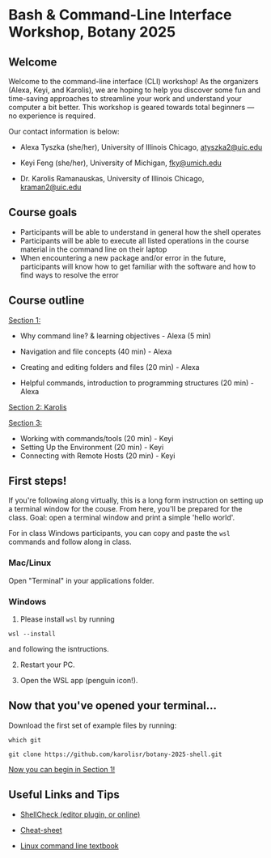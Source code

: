 # Bash & Command-Line Interface Workshop, Botany 2025

## Welcome

Welcome to the command-line interface (CLI) workshop! As the organizers (Alexa, Keyi, and Karolis), we are hoping to help you discover some fun and time-saving approaches to streamline your work and understand your computer a bit better. 
This workshop is geared towards total beginners — no experience is required. 

Our contact information is below:


- Alexa Tyszka (she/her), University of Illinois Chicago, atyszka2@uic.edu

- Keyi Feng (she/her), University of Michigan, fky@umich.edu

- Dr. Karolis Ramanauskas, University of Illinois Chicago, kraman2@uic.edu

## Course goals
<!-- ![](https://blob.gifcities.org/gifcities/45UY5P3XCTNJLRO6I67GTSSBQ6YMFULP.gif) -->
- Participants will be able to understand in general how the shell operates
- Participants will be able to execute all listed operations in the course material in the command line on their laptop
- When encountering a new package and/or error in the future, participants will know how to get familiar with the software and how to find ways to resolve the error

## Course outline

[Section 1:](https://github.com/karolisr/botany-2025-shell/blob/main/01_introduction.md)

- Why command line? & learning objectives - Alexa (5 min) 

- Navigation and file concepts (40 min) - Alexa

- Creating and editing folders and files (20 min)  - Alexa

- Helpful commands, introduction to programming structures (20 min)  - Alexa

[Section 2: Karolis](https://github.com/karolisr/botany-2025-shell/blob/main/02.md)


[Section 3:](https://github.com/karolisr/botany-2025-shell/blob/main/03.md)
- Working with commands/tools (20 min) - Keyi
- Setting Up the Environment (20 min) - Keyi
- Connecting with Remote Hosts (20 min) - Keyi



## First steps!

If you're following along virtually, this is a long form instruction on setting up a terminal window for the couse.
From here, you'll be prepared for the class. 
Goal: open a terminal window and print a simple 'hello world'.

For in class Windows participants, you can copy and paste the `wsl` commands and follow along in class.


### Mac/Linux

Open "Terminal" in your applications folder.


### Windows

1. Please install `wsl` by running
```
wsl --install
```
and following the isntructions.

2. Restart your PC.

3. Open the WSL app (penguin icon!).

## Now that you've opened your terminal...

<!-- Try typing or copying and pasting these lines into the terminal window.

```bash
STR="Hello world!"
echo $STR
```

Quick explanation: 

This step sets the variable called `STR` to equal (`=`) the string of characters `Hello world!`. Then, we can `echo` the contents of this variable by using `$` to specify that we are calling a variable. -->

<!-- 
Bonus questions:
- What happens if you put other text into `STR`?
- What if you try setting a different variable like `NAME`?
- What happens if you forget to use `$`? -->

Download the first set of example files by running: 
```
which git

git clone https://github.com/karolisr/botany-2025-shell.git
```
[Now you can begin in Section 1!](https://github.com/karolisr/botany-2025-shell/blob/main/01_introduction.md)


## Useful Links and Tips

- [ShellCheck (editor plugin, or online)](https://www.shellcheck.net)
<!-- - [Keyboard shortcut code generator for Markdown (eg.: <kbd>⌘ Command</kbd> + <kbd>⌃ Control</kbd> + <kbd>⌥ Option</kbd> + <kbd>G</kbd>)](https://kbd.hsuan.xyz) -->
- [Cheat-sheet](https://devhints.io/bash)

- [Linux command line textbook](https://www.kea.nu/files/textbooks/humblesec/thelinuxcommandline.pdf)